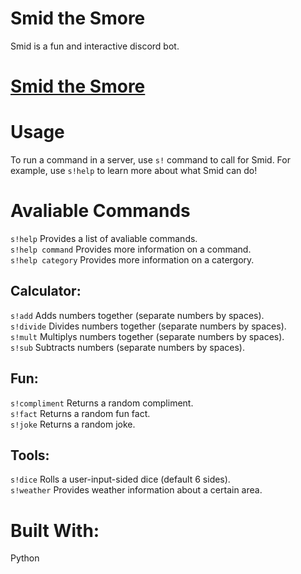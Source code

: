 Smid the Smore
==================================================================================================
Smid is a fun and interactive discord bot. 

[Smid the Smore](https://discord.com/api/oauth2/authorizeclient_id=812511357597384764&permissions=8&scope=bot)
==================================================================================================

Usage
=====
To run a command in a server, use `s!` command to call for Smid. For example, use `s!help` to learn more about what Smid can do! 

Avaliable Commands
===================
`s!help` Provides a list of avaliable commands.  <br />
`s!help command` Provides more information on a command.  <br /> 
`s!help category` Provides more information on a catergory.  <br />

Calculator:
-----------
`s!add` Adds numbers together (separate numbers by spaces).  <br />
`s!divide` Divides numbers together (separate numbers by spaces).  <br />
`s!mult` Multiplys numbers together (separate numbers by spaces).  <br />
`s!sub` Subtracts numbers (separate numbers by spaces).  <br />

Fun:
----
`s!compliment` Returns a random compliment.  <br />
`s!fact` Returns a random fun fact.  <br />
`s!joke` Returns a random joke.  <br />

Tools:
------
`s!dice` Rolls a user-input-sided dice (default 6 sides).  <br />
`s!weather` Provides weather information about a certain area.  <br />

Built With:
============
Python
